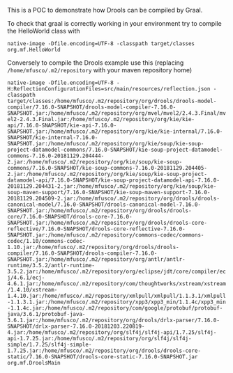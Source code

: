 This is a POC to demonstrate how Drools can be compiled by Graal.

To check that graal is correctly working in your environment try to compile the HelloWorld class with

`native-image -Dfile.encoding=UTF-8 -classpath target/classes org.mf.HelloWorld`

Conversely to compile the Drools example use this (replacing `/home/mfusco/.m2/repository` with your maven repository home)

`native-image -Dfile.encoding=UTF-8 -H:ReflectionConfigurationFiles=src/main/resources/reflection.json -classpath target/classes:/home/mfusco/.m2/repository/org/drools/drools-model-compiler/7.16.0-SNAPSHOT/drools-model-compiler-7.16.0-SNAPSHOT.jar:/home/mfusco/.m2/repository/org/mvel/mvel2/2.4.3.Final/mvel2-2.4.3.Final.jar:/home/mfusco/.m2/repository/org/kie/kie-api/7.16.0-SNAPSHOT/kie-api-7.16.0-SNAPSHOT.jar:/home/mfusco/.m2/repository/org/kie/kie-internal/7.16.0-SNAPSHOT/kie-internal-7.16.0-SNAPSHOT.jar:/home/mfusco/.m2/repository/org/kie/soup/kie-soup-project-datamodel-commons/7.16.0-SNAPSHOT/kie-soup-project-datamodel-commons-7.16.0-20181129.204444-2.jar:/home/mfusco/.m2/repository/org/kie/soup/kie-soup-commons/7.16.0-SNAPSHOT/kie-soup-commons-7.16.0-20181129.204405-2.jar:/home/mfusco/.m2/repository/org/kie/soup/kie-soup-project-datamodel-api/7.16.0-SNAPSHOT/kie-soup-project-datamodel-api-7.16.0-20181129.204431-2.jar:/home/mfusco/.m2/repository/org/kie/soup/kie-soup-maven-support/7.16.0-SNAPSHOT/kie-soup-maven-support-7.16.0-20181129.204509-2.jar:/home/mfusco/.m2/repository/org/drools/drools-canonical-model/7.16.0-SNAPSHOT/drools-canonical-model-7.16.0-SNAPSHOT.jar:/home/mfusco/.m2/repository/org/drools/drools-core/7.16.0-SNAPSHOT/drools-core-7.16.0-SNAPSHOT.jar:/home/mfusco/.m2/repository/org/drools/drools-core-reflective/7.16.0-SNAPSHOT/drools-core-reflective-7.16.0-SNAPSHOT.jar:/home/mfusco/.m2/repository/commons-codec/commons-codec/1.10/commons-codec-1.10.jar:/home/mfusco/.m2/repository/org/drools/drools-compiler/7.16.0-SNAPSHOT/drools-compiler-7.16.0-SNAPSHOT.jar:/home/mfusco/.m2/repository/org/antlr/antlr-runtime/3.5.2/antlr-runtime-3.5.2.jar:/home/mfusco/.m2/repository/org/eclipse/jdt/core/compiler/ecj/4.6.1/ecj-4.6.1.jar:/home/mfusco/.m2/repository/com/thoughtworks/xstream/xstream/1.4.10/xstream-1.4.10.jar:/home/mfusco/.m2/repository/xmlpull/xmlpull/1.1.3.1/xmlpull-1.1.3.1.jar:/home/mfusco/.m2/repository/xpp3/xpp3_min/1.1.4c/xpp3_min-1.1.4c.jar:/home/mfusco/.m2/repository/com/google/protobuf/protobuf-java/3.6.1/protobuf-java-3.6.1.jar:/home/mfusco/.m2/repository/org/drools/drlx-parser/7.16.0-SNAPSHOT/drlx-parser-7.16.0-20181203.220819-4.jar:/home/mfusco/.m2/repository/org/slf4j/slf4j-api/1.7.25/slf4j-api-1.7.25.jar:/home/mfusco/.m2/repository/org/slf4j/slf4j-simple/1.7.25/slf4j-simple-1.7.25.jar:/home/mfusco/.m2/repository/org/drools/drools-core-static/7.16.0-SNAPSHOT/drools-core-static-7.16.0-SNAPSHOT.jar org.mf.DroolsMain`
